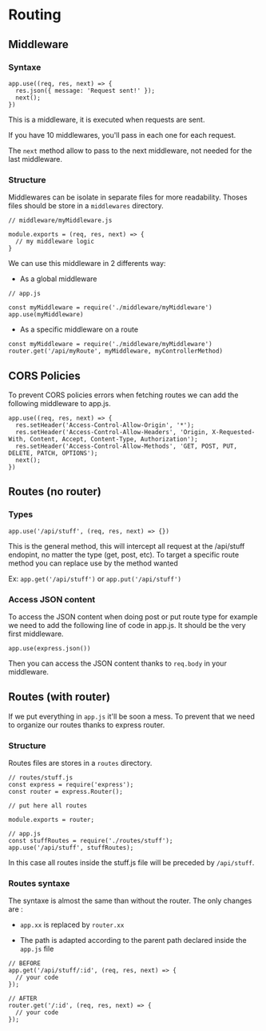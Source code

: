 # Routing

## Middleware

### Syntaxe

```
app.use((req, res, next) => {
  res.json({ message: 'Request sent!' });
  next();
})
```

This is a middleware, it is executed when requests are sent.

If you have 10 middlewares, you'll pass in each one for each request.

The `next` method allow to pass to the next middleware, not needed for the last middleware.

### Structure

Middlewares can be isolate in separate files for more readability. Thoses files should be store in a `middlewares` directory.

```
// middleware/myMiddleware.js

module.exports = (req, res, next) => {
  // my middleware logic
}
```
We can use this middleware in 2 differents way:

- As a global middleware
```
// app.js

const myMiddleware = require('./middleware/myMiddleware')
app.use(myMiddleware)
```
- As a specific middleware on a route
```
const myMiddleware = require('./middleware/myMiddleware')
router.get('/api/myRoute', myMiddleware, myControllerMethod)
```

## CORS Policies

To prevent CORS policies errors when fetching routes we can add the following middleware to app.js.

```
app.use((req, res, next) => {
  res.setHeader('Access-Control-Allow-Origin', '*');
  res.setHeader('Access-Control-Allow-Headers', 'Origin, X-Requested-With, Content, Accept, Content-Type, Authorization');
  res.setHeader('Access-Control-Allow-Methods', 'GET, POST, PUT, DELETE, PATCH, OPTIONS');
  next();
})
```

## Routes (no router)

### Types

`app.use('/api/stuff', (req, res, next) => {})`

This is the general method, this will intercept all request at the /api/stuff endopint, no matter the type (get, post, etc). To target a specific route method you can replace use by the method wanted

Ex: `app.get('/api/stuff')` or `app.put('/api/stuff')`

### Access JSON content

To access the JSON content when doing post or put route type for example we need to add the following line of code in app.js. It should be the very first middleware.

```
app.use(express.json())
```

Then you can access the JSON content thanks to `req.body` in your middleware.

## Routes (with router)

If we put everything in `app.js` it'll be soon a mess. To prevent that we need to organize our routes thanks to express router.

### Structure

Routes files are stores in a `routes` directory.

```
// routes/stuff.js
const express = require('express');
const router = express.Router();

// put here all routes

module.exports = router;
```


```
// app.js
const stuffRoutes = require('./routes/stuff');
app.use('/api/stuff', stuffRoutes);
```

In this case all routes inside the stuff.js file will be preceded by `/api/stuff`.

### Routes syntaxe

The syntaxe is almost the same than without the router. The only changes are : 

- `app.xx` is replaced by `router.xx`

- The path is adapted according to the parent path declared inside the `app.js` file

```
// BEFORE
app.get('/api/stuff/:id', (req, res, next) => {
  // your code
});
```
```
// AFTER
router.get('/:id', (req, res, next) => {
  // your code
});
```
